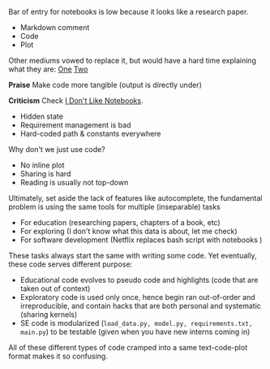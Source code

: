 Bar of entry for notebooks is low because it looks like a research paper.
- Markdown comment
- Code
- Plot

Other mediums vowed to replace it, but would have a hard time explaining what they are:
[One](https://blog.postman.com/postman-flows-the-next-generation-of-software-development/)
[Two](https://vizierdb.info)

**Praise**
Make code more tangible (output is directly under)

**Criticism**
Check [I Don't Like Notebooks](https://docs.google.com/presentation/d/1n2RlMdmv1p25Xy5thJUhkKGvjtV-dkAIsUXP-AL4ffI).
- Hidden state
- Requirement management is bad
- Hard-coded path & constants everywhere

Why don't we just use code?
- No inline plot
- Sharing is hard
- Reading is usually not top-down

Ultimately, set aside the lack of features like autocomplete, the fundamental problem is using the same tools for multiple (inseparable) tasks
- For education (researching papers, chapters of a book, etc)
- For exploring (I don't know what this data is about, let me check)
- For software development (Netflix replaces bash script with notebooks )

These tasks always start the same with writing some code. Yet eventually, these code serves different purpose:
- Educational code evolves to pseudo code and highlights (code that are taken out of context)
- Exploratory code is used only once, hence begin ran out-of-order and irreproducible, and contain hacks that are both personal and systematic (sharing kernels)
- SE code is modularized (`load_data.py, model.py, requirements.txt, main.py`) to be testable (given when you have new interns coming in)

All of these different types of code cramped into a same text-code-plot format makes it so confusing.